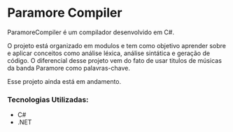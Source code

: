 # Paramore Compiler

ParamoreCompiler é um compilador desenvolvido em C#. 


O projeto está organizado em modulos e tem como objetivo aprender sobre e aplicar conceitos como análise léxica, análise sintática e geração de código. O diferencial desse projeto vem do fato de usar titulos de músicas da banda Paramore como palavras-chave.

Esse projeto ainda está em andamento.

### Tecnologias Utilizadas:

- C#
- .NET
